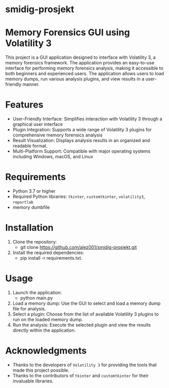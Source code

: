 # smidig-prosjekt
# Memory Forensics GUI using Volatility 3
This project is a GUI application designed to interface with Volatility 3, a memory forensics framework. The application provides an easy-to-use interface for performing memory forensics analysis, making it accessible to both beginners and experienced users. The application allows users to load memory dumps, run various analysis plugins, and view results in a user-friendly manner.


# Features
* User-Friendly Interface: Simplifies interaction with Volatility 3 through a graphical user interface
* Plugin Integration: Supports a wide range of Volatility 3 plugins for comprehensive memory forensics analysis
* Result Visualization: Displays analysis results in an organized and readable format.
* Multi-Platform Support: Compatible with major operating systems including Windows, macOS, and Linux

# Requirements
* Python 3.7 or higher
* Required Python libraries: `tkinter`, `customtkinter`, `volatility3`, `reportlab`
* memory dumbfile

# Installation
1. Clone the repository:
    * git clone https://github.com/alez001/smidig-prosjekt.git
2. Install the required dependencies:
    * pip install -r requirements.txt. 


# Usage
1. Launch the application:
    * python main.py
2. Load a memory dump: Use the GUI to select and load a memory dump file for analysis.
3. Select a plugin: Choose from the list of available Volatility 3 plugins to run on the loaded memory dump.
4. Run the analysis: Execute the selected plugin and view the results directly within the application.

# Acknowledgments
* Thanks to the developers of `Volatility 3` for providing the tools that made this project possible.
* Thanks to the contributors of `tkinter` and `customtkinter` for their invaluable libraries.

